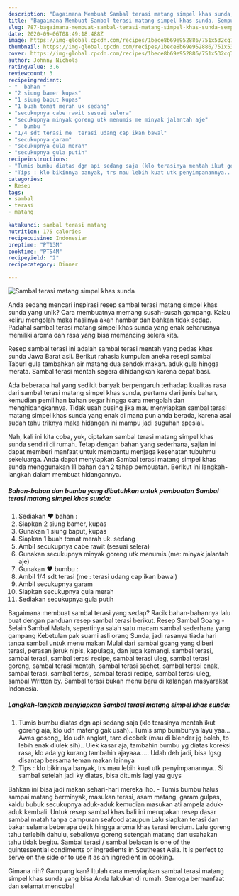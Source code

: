 ```yaml
---
description: "Bagaimana Membuat Sambal terasi matang simpel khas sunda, Sempurna"
title: "Bagaimana Membuat Sambal terasi matang simpel khas sunda, Sempurna"
slug: 787-bagaimana-membuat-sambal-terasi-matang-simpel-khas-sunda-sempurna
date: 2020-09-06T08:49:18.488Z
image: https://img-global.cpcdn.com/recipes/1bece8b69e952886/751x532cq70/sambal-terasi-matang-simpel-khas-sunda-foto-resep-utama.jpg
thumbnail: https://img-global.cpcdn.com/recipes/1bece8b69e952886/751x532cq70/sambal-terasi-matang-simpel-khas-sunda-foto-resep-utama.jpg
cover: https://img-global.cpcdn.com/recipes/1bece8b69e952886/751x532cq70/sambal-terasi-matang-simpel-khas-sunda-foto-resep-utama.jpg
author: Johnny Nichols
ratingvalue: 3.6
reviewcount: 3
recipeingredient:
- "  bahan "
- "2 siung bamer kupas"
- "1 siung baput kupas"
- "1 buah tomat merah uk sedang"
- "secukupnya cabe rawit sesuai selera"
- "secukupnya minyak goreng utk menumis me minyak jalantah aje"
- "  bumbu "
- "1/4 sdt terasi me  terasi udang cap ikan bawal"
- "secukupnya garam"
- "secukupnya gula merah"
- "secukupnya gula putih"
recipeinstructions:
- "Tumis bumbu diatas dgn api sedang saja (klo terasinya mentah ikut goreng aja, klo udh mateng gak usah).. Tumis smp bumbunya layu yaa... Awas gosong,, klo udh angkat, taro dicobek (mau di blender jg boleh, tp lebih enak diulek sih).. Ulek kasar aja, tambahin bumbu yg diatas koreksi rasa, klo ada yg kurang tambahin ajayaaa..... Udah deh jadi, bisa lgsg disantap bersama teman makan lainnya"
- "Tips : klo bikinnya banyak, trs mau lebih kuat utk penyimpanannya.. Si sambal setelah jadi ky diatas, bisa ditumis lagi yaa guys"
categories:
- Resep
tags:
- sambal
- terasi
- matang

katakunci: sambal terasi matang 
nutrition: 175 calories
recipecuisine: Indonesian
preptime: "PT13M"
cooktime: "PT54M"
recipeyield: "2"
recipecategory: Dinner

---
```



![Sambal terasi matang simpel khas sunda](https://img-global.cpcdn.com/recipes/1bece8b69e952886/751x532cq70/sambal-terasi-matang-simpel-khas-sunda-foto-resep-utama.jpg)

Anda sedang mencari inspirasi resep sambal terasi matang simpel khas sunda yang unik? Cara membuatnya memang susah-susah gampang. Kalau keliru mengolah maka hasilnya akan hambar dan bahkan tidak sedap. Padahal sambal terasi matang simpel khas sunda yang enak seharusnya memiliki aroma dan rasa yang bisa memancing selera kita.

Resep sambal terasi ini adalah sambal terasi mentah yang pedas khas sunda Jawa Barat asli. Berikut rahasia kumpulan aneka resepi sambal Taburi gula tambahkan air matang dua sendok makan. aduk gula hingga merata. Sambal terasi mentah segera dihidangkan karena cepat basi.

Ada beberapa hal yang sedikit banyak berpengaruh terhadap kualitas rasa dari sambal terasi matang simpel khas sunda, pertama dari jenis bahan, kemudian pemilihan bahan segar hingga cara mengolah dan menghidangkannya. Tidak usah pusing jika mau menyiapkan sambal terasi matang simpel khas sunda yang enak di mana pun anda berada, karena asal sudah tahu triknya maka hidangan ini mampu jadi suguhan spesial.


Nah, kali ini kita coba, yuk, ciptakan sambal terasi matang simpel khas sunda sendiri di rumah. Tetap dengan bahan yang sederhana, sajian ini dapat memberi manfaat untuk membantu menjaga kesehatan tubuhmu sekeluarga. Anda dapat menyiapkan Sambal terasi matang simpel khas sunda menggunakan 11 bahan dan 2 tahap pembuatan. Berikut ini langkah-langkah dalam membuat hidangannya.

<!--inarticleads1-->

##### Bahan-bahan dan bumbu yang dibutuhkan untuk pembuatan Sambal terasi matang simpel khas sunda:

1. Sediakan  ❤ bahan :
1. Siapkan 2 siung bamer, kupas
1. Gunakan 1 siung baput, kupas
1. Siapkan 1 buah tomat merah uk. sedang
1. Ambil secukupnya cabe rawit (sesuai selera)
1. Gunakan secukupnya minyak goreng utk menumis (me: minyak jalantah aje)
1. Gunakan  ❤ bumbu :
1. Ambil 1/4 sdt terasi (me : terasi udang cap ikan bawal)
1. Ambil secukupnya garam
1. Siapkan secukupnya gula merah
1. Sediakan secukupnya gula putih


Bagaimana membuat sambal terasi yang sedap? Racik bahan-bahannya lalu buat dengan panduan resep sambal terasi berikut. Resep Sambal Goang - Selain Sambal Matah, sepertinya salah satu macam sambal sederhana yang gampang Kebetulan pak suami asli orang Sunda, jadi rasanya tiada hari tanpa sambal untuk menu makan Mulai dari sambal goang yang diberi terasi, perasan jeruk nipis, kapulaga, dan juga kemangi. sambel terasi, sambal terasi, sambal terasi recipe, sambal terasi uleg, sambal terasi goreng, sambal terasi mentah, sambal terasi sachet, sambal terasi enak, sambal terasi, sambal terasi, sambal terasi recipe, sambal terasi uleg, sambal Written by. Sambal terasi bukan menu baru di kalangan masyarakat Indonesia. 

<!--inarticleads2-->

##### Langkah-langkah menyiapkan Sambal terasi matang simpel khas sunda:

1. Tumis bumbu diatas dgn api sedang saja (klo terasinya mentah ikut goreng aja, klo udh mateng gak usah).. Tumis smp bumbunya layu yaa... Awas gosong,, klo udh angkat, taro dicobek (mau di blender jg boleh, tp lebih enak diulek sih).. Ulek kasar aja, tambahin bumbu yg diatas koreksi rasa, klo ada yg kurang tambahin ajayaaa..... Udah deh jadi, bisa lgsg disantap bersama teman makan lainnya
1. Tips : klo bikinnya banyak, trs mau lebih kuat utk penyimpanannya.. Si sambal setelah jadi ky diatas, bisa ditumis lagi yaa guys


Bahkan ini bisa jadi makan sehari-hari mereka lho. - Tumis bumbu halus sampai matang berminyak, masukan terasi, asam matang, garam gulpas, kaldu bubuk secukupnya aduk-aduk kemudian masukan ati ampela aduk-aduk kembali. Untuk resep sambal khas bali ini merupakan resep dasar sambal matah tanpa campuran seafood ataupun Lalu siapkan terasi dan bakar selama beberapa detik hingga aroma khas terasi tercium. Lalu goreng tahu terlebih dahulu, sebaiknya goreng setengah matang dan usahakan tahu tidak begitu. Sambal terasi / sambal belacan is one of the quintessential condiments or ingredients in Southeast Asia. It is perfect to serve on the side or to use it as an ingredient in cooking. 

Gimana nih? Gampang kan? Itulah cara menyiapkan sambal terasi matang simpel khas sunda yang bisa Anda lakukan di rumah. Semoga bermanfaat dan selamat mencoba!

